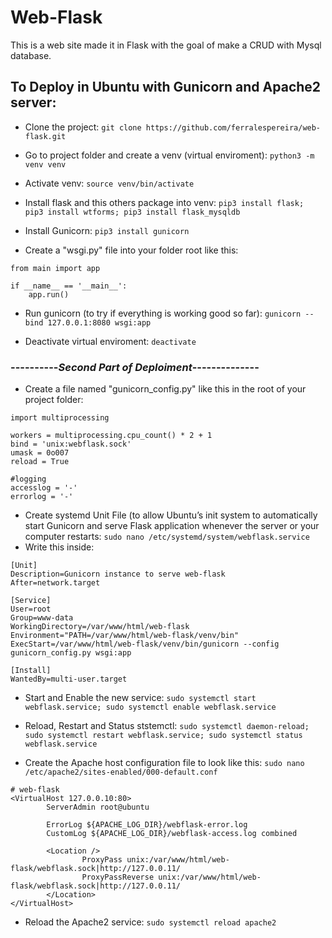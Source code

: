 # Web-Flask
This is a web site made it in Flask with the goal of make a CRUD with Mysql database.

## To Deploy in Ubuntu with Gunicorn and Apache2 server:

* Clone the project:
`git clone https://github.com/ferralespereira/web-flask.git`

* Go to project folder and create a venv (virtual enviroment):
`python3 -m venv venv`

* Activate venv:
`source venv/bin/activate`

* Install flask and this others package into venv:
`pip3 install flask; pip3 install wtforms; pip3 install flask_mysqldb`

* Install Gunicorn:
`pip3 install gunicorn`

* Create a "wsgi.py" file into your folder root like this:
```
from main import app

if __name__ == '__main__':
    app.run() 

```

* Run gunicorn (to try if everything is working good so far):
`gunicorn --bind 127.0.0.1:8080 wsgi:app`

* Deactivate virtual enviroment:
`deactivate`

### ----------*Second Part of Deploiment*--------------


* Create a file named "gunicorn_config.py" like this in the root of your project folder:
```
import multiprocessing

workers = multiprocessing.cpu_count() * 2 + 1
bind = 'unix:webflask.sock'
umask = 0o007
reload = True

#logging
accesslog = '-'
errorlog = '-'
```

* Create systemd Unit File (to allow Ubuntu’s init system to automatically start Gunicorn and serve Flask application whenever the server or your computer restarts:
`sudo nano /etc/systemd/system/webflask.service`
* Write this inside:
```
[Unit]
Description=Gunicorn instance to serve web-flask
After=network.target

[Service]
User=root
Group=www-data
WorkingDirectory=/var/www/html/web-flask
Environment="PATH=/var/www/html/web-flask/venv/bin"
ExecStart=/var/www/html/web-flask/venv/bin/gunicorn --config gunicorn_config.py wsgi:app

[Install]
WantedBy=multi-user.target
```

* Start and Enable the new service:
`sudo systemctl start webflask.service; sudo systemctl enable webflask.service`

* Reload, Restart and Status ststemctl:
`sudo systemctl daemon-reload; sudo systemctl restart webflask.service; sudo systemctl status webflask.service`

* Create the Apache host configuration file to look like this:
`sudo nano /etc/apache2/sites-enabled/000-default.conf`
```
# web-flask
<VirtualHost 127.0.0.10:80>
        ServerAdmin root@ubuntu

        ErrorLog ${APACHE_LOG_DIR}/webflask-error.log
        CustomLog ${APACHE_LOG_DIR}/webflask-access.log combined

        <Location />
                ProxyPass unix:/var/www/html/web-flask/webflask.sock|http://127.0.0.11/
                ProxyPassReverse unix:/var/www/html/web-flask/webflask.sock|http://127.0.0.11/
        </Location>
</VirtualHost>
```

* Reload the Apache2 service:
`sudo systemctl reload apache2`
